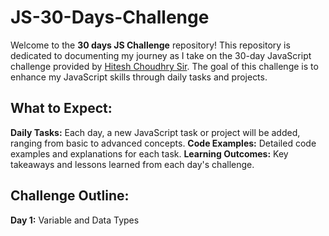 # JS-30-Days-Challenge
Welcome to the **30 days JS Challenge** repository! 
This repository is dedicated to documenting my journey as I take on the 30-day JavaScript challenge provided by [Hitesh Choudhry Sir](https://github.com/hiteshchoudhary). The goal of this challenge is to enhance my JavaScript skills through daily tasks and projects.
## What to Expect:
**Daily Tasks:**  Each day, a new JavaScript task or project will be added, ranging from basic to advanced concepts.
**Code Examples:**  Detailed code examples and explanations for each task.
**Learning Outcomes:**  Key takeaways and lessons learned from each day's challenge.
## Challenge Outline:
**Day 1:** Variable and Data Types
